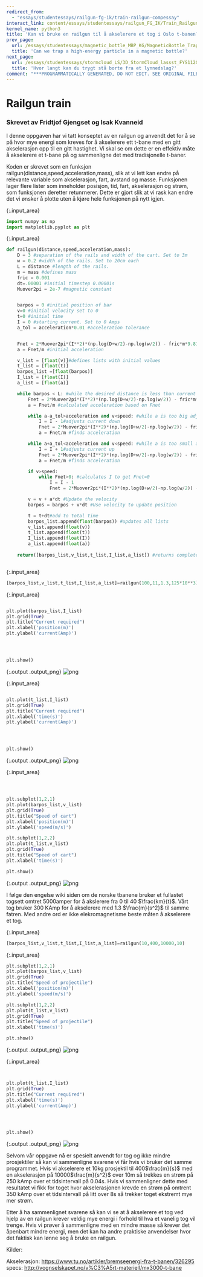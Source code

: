 ```yaml
---
redirect_from:
  - "essays/studentessays/railgun-fg-ik/train-railgun-compessay"
interact_link: content/essays/studentessays/railgun_FG_IK/Train_Railgun_CompEssay.ipynb
kernel_name: python3
title: 'Kan vi bruke en railgun til å akselerere et tog i Oslo t-banen?'
prev_page:
  url: /essays/studentessays/magnetic_bottle_MBP_KG/MagneticBottle_Trap_ComputationalEssay
  title: 'Can we trap a high-energy particle in a magnetic bottle?'
next_page:
  url: /essays/studentessays/stormcloud_LS/3D_StormCloud_lassst_FYS1120_H18
  title: 'Hvor langt kan du trygt stå borte fra et lynnedslag?'
comment: "***PROGRAMMATICALLY GENERATED, DO NOT EDIT. SEE ORIGINAL FILES IN /content***"
---
```


# Railgun train

### Skrevet av Fridtjof Gjengset og Isak Kvanneid

I denne oppgaven har vi tatt konseptet av en railgun og anvendt det for å se på hvor mye energi som kreves for å akselerere ett t-bane med en gitt akselerasjon opp til en gitt hastighet. Vi skal se om dette er en effektiv måte å akselerere et t-bane på og sammenligne det med tradisjonelle t-baner. 


Koden er skrevet som en funksjon railgun(distance,speed,acceleration,mass), slik at vi lett kan endre på relevante variable som akselerasjon, fart, avstand og masse. Funksjonen lager flere lister som inneholder posisjon, tid, fart, akselerasjon og strøm, som funksjonen deretter retunrnerer. Dette er gjort slik at vi rask kan endre det vi ønsker å plotte uten å kjøre hele funksjonen på nytt igjen. 



{:.input_area}
```python
import numpy as np
import matplotlib.pyplot as plt
```




{:.input_area}
```python
def railgun(distance,speed,acceleration,mass):
	D = 3 #separation of the rails and width of the cart. Set to 3m
	w = 0.2 #width of the rails. Set to 20cm each
	L = distance #length of the rails.
	m = mass #defines mass
	fric = 0.001
	dt=.00001 #initial timestep 0.00001s
	Muover2pi = 2e-7 #magnetic constant


	barpos = 0 #initial position of bar
	v=0 #initial velocity set to 0
	t=0 #initial time
	I = 0 #starting current. Set to 0 Amps
	a_tol = acceleration*0.01 #acceleration tolerance


	Fnet = 2*Muover2pi*(I**2)*(np.log(D+w/2)-np.log(w/2)) - fric*m*9.81#initial force
	a = Fnet/m #initial acceleration

	v_list = [float(v)]#defines lists with initial values
	t_list = [float(t)]
	barpos_list =[float(barpos)]
	I_list = [float(I)]
	a_list = [float(a)]

	while barpos < L: #while the desired distance is less than current distance
		Fnet = 2*Muover2pi*(I**2)*(np.log(D+w/2)-np.log(w/2)) - fric*m*9.81#Based on our calculated expression for the force on the bar minus frictional force
		a = Fnet/m #calculated acceleration based on Fnet

		while a-a_tol>acceleration and v<speed: #while a is too big adjusts current
			I = I - 1#adjusts current down
			Fnet = 2*Muover2pi*(I**2)*(np.log(D+w/2)-np.log(w/2)) - fric*m*9.81#finds new force
			a = Fnet/m #finds acceleration

		while a+a_tol<acceleration and v<speed: #while a is too small adjusts current
			I = I + 1#adjusts current up
			Fnet = 2*Muover2pi*(I**2)*(np.log(D+w/2)-np.log(w/2)) - fric*m*9.81 #new force
			a = Fnet/m #finds acceleration

		if v>speed: 
			while Fnet>0: #calculates I to get Fnet=0
				I = I - 1
				Fnet = 2*Muover2pi*(I**2)*(np.log(D+w/2)-np.log(w/2)) - fric*m*9.81

		v = v + a*dt #Update the velocity
		barpos = barpos + v*dt #Use velocity to update position

		t = t+dt#add to total time
		barpos_list.append(float(barpos)) #updates all lists
		v_list.append(float(v))
		t_list.append(float(t))
		I_list.append(float(I))
		a_list.append(float(a))
    
	return([barpos_list,v_list,t_list,I_list,a_list]) #returns complete lists



```




{:.input_area}
```python
[barpos_list,v_list,t_list,I_list,a_list]=railgun(100,11,1.3,125*10**3) #distance,speed,acceleration,mass


```




{:.input_area}
```python

plt.plot(barpos_list,I_list)
plt.grid(True)
plt.title("Current required")
plt.xlabel('position(m)')
plt.ylabel('current(Amp)')




plt.show()
```



{:.output .output_png}
![png](../../../images/essays/studentessays/railgun_FG_IK/Train_Railgun_CompEssay_6_0.png)





{:.input_area}
```python

plt.plot(t_list,I_list)
plt.grid(True)
plt.title("Current required")
plt.xlabel('time(s)')
plt.ylabel('current(Amp)')




plt.show()
```



{:.output .output_png}
![png](../../../images/essays/studentessays/railgun_FG_IK/Train_Railgun_CompEssay_7_0.png)





{:.input_area}
```python



plt.subplot(1,2,1)
plt.plot(barpos_list,v_list)
plt.grid(True)
plt.title("Speed of cart")
plt.xlabel('position(m)')
plt.ylabel('speed(m/s)')

plt.subplot(1,2,2)
plt.plot(t_list,v_list)
plt.grid(True)
plt.title("Speed of cart")
plt.xlabel('time(s)')

plt.show()
```



{:.output .output_png}
![png](../../../images/essays/studentessays/railgun_FG_IK/Train_Railgun_CompEssay_8_0.png)



I følge den engelse wiki siden om de norske tbanene bruker et fullastet togsett omtret 5000amper for å akslerere fra 0 til 40 $\frac{km}{t}$. Vårt tog bruker 300 KAmp for å akselerere med 1.3 $\frac{m}{s^2}$ til samme fatren. Med andre ord er ikke elekromagnetisme beste måten å akselerere et tog.




{:.input_area}
```python
[barpos_list,v_list,t_list,I_list,a_list]=railgun(10,400,10000,10)
```




{:.input_area}
```python
plt.subplot(1,2,1)
plt.plot(barpos_list,v_list)
plt.grid(True)
plt.title("Speed of projectile")
plt.xlabel('position(m)')
plt.ylabel('speed(m/s)')

plt.subplot(1,2,2)
plt.plot(t_list,v_list)
plt.grid(True)
plt.title("Speed of projectile")
plt.xlabel('time(s)')

plt.show()
```



{:.output .output_png}
![png](../../../images/essays/studentessays/railgun_FG_IK/Train_Railgun_CompEssay_11_0.png)





{:.input_area}
```python


plt.plot(t_list,I_list)
plt.grid(True)
plt.title("Current required")
plt.xlabel('time(s)')
plt.ylabel('current(Amp)')




plt.show()
```



{:.output .output_png}
![png](../../../images/essays/studentessays/railgun_FG_IK/Train_Railgun_CompEssay_12_0.png)



Selvom vår oppgave nå er spesielt anvendt for tog og ikke mindre prosjektiler så kan vi sammenligne svarene vi får hvis vi bruker det samme programmet. Hvis vi akselerere et 10kg prosjektil til 400$\frac{m}{s}$ med en akselerasjon på 10000$\frac{m}{s^2}$ over 10m så trekkes en strøm på 250 kAmp over et tidsintervall på 0.04s. Hvis vi sammenligner dette med resultatet vi fikk for toget hvor akselerasjonen krevde en strøm på omtrent 350 kAmp over et tidsintervall på litt over 8s så trekker toget ekstremt mye mer strøm. 


Etter å ha sammenlignet svarene så kan vi se at å akselerere et tog ved hjelp av en railgun krever veldig mye energi i forhold til hva et vanelig tog vil trenge. Hvis vi prøver å sammenligne med en mindre masse så krever det åpenbart mindre energi, men det kan ha andre praktiske anvendelser hvor det faktisk kan lønne seg å bruke en railgun.

Kilder:

Akselerasjon: https://www.tu.no/artikler/bremseenergi-fra-t-banen/326295
specs: http://vognselskapet.no/v%C3%A5rt-materiell/mx3000-t-bane
